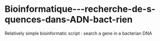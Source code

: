 # Bioinformatique---recherche-de-s-quences-dans-ADN-bact-rien
Relatively simple bioinformatic script : search a gene in a bacterian DNA
